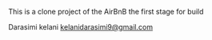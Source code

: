 This is a clone project of the AirBnB the first stage for build

Darasimi kelani <kelanidarasimi9@gmail.com>
